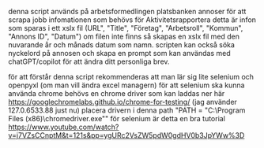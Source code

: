 denna script används på arbetsformedlingen platsbanken annoser för att scrapa jobb infomationen som behövs för Aktivitetsrapportera 
detta är infon som sparas i ett xslx fil (URL", "Title", "Företag", "Arbetsroll", "Kommun", "Annons ID", "Datum") om filen inte finns så skapas en xslx fil med den nuvarande år och månads datum som namn.
scripten kan också söka nyckelord på annosen och skapa en prompt som kan användas med chatGPT/copilot för att ändra ditt personliga brev.

för att förstår denna script rekommenderas att man lär sig lite selenium och openpyxl (om man vill ändra excel managern)
för att selenium ska kunna använda chrome behövs en chrome driver som kan laddas ner här https://googlechromelabs.github.io/chrome-for-testing/ (jag använder 127.0.6533.88 just nu)
placera drivern i denna path "PATH = "C:\Program Files (x86)\chromedriver.exe""
för selenium är detta en bra tutorial
https://www.youtube.com/watch?v=j7VZsCCnptM&t=121s&pp=ygURc2VsZW5pdW0gdHV0b3JpYWw%3D
